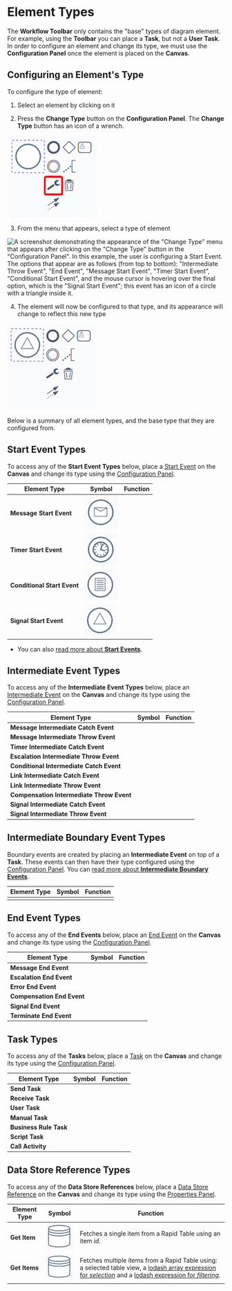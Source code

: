 # Element Types

The **Workflow Toolbar** only contains the "base" types of diagram element. For example, using the **Toolbar** you can place a **Task**, but not a **User Task**. In order to configure an element and change its type, we must use the **Configuration Panel** once the element is placed on the **Canvas**.

## Configuring an Element's Type

To configure the type of element:

1. Select an element by clicking on it

2. Press the **Change Type** button on the **Configuration Panel**. The **Change Type** button has an icon of a wrench.

![A screenshot demonstrating the location and appearance of the "Change Type" button in the "Configuration Panel". The screenshot is annotated with a red box to highlight the location of the button. The button has an icon of a stylised wrench.](<Workflow Change Type Button.png>)

3. From the menu that appears, select a type of element

![A screenshot demonstrating the appearance of the "Change Type" menu that appears after clicking on the "Change Type" button in the "Configuration Panel". In this example, the user is configuring a Start Event. The options that appear are as follows (from top to bottom): "Intermediate Throw Event", "End Event", "Message Start Event", "Timer Start Event", "Conditional Start Event", and the mouse cursor is hovering over the final option, which is the "Signal Start Event"; this event has an icon of a circle with a triangle inside it. ](<Workflow Change Type Button Menu.png>)

4. The element will now be configured to that type, and its appearance will change to reflect this new type

![A screenshot demonstrating how the Start Event that had its type changed now has a new appearance. As it is now configured as a "Signal Start Event", the element's symbol is now a circle with a triangle inside.](<Workflow Change Type Finished.png>)

Below is a summary of all element types, and the base type that they are configured from.

## Start Event Types

To access any of the **Start Event Types** below, place a [Start Event](</docs/Rapid/4-Keyper Manual/3-Workflow/5-start-events/5-start-events.md>) on the **Canvas** and change its type using the [Configuration Panel](</docs/Rapid/4-Keyper Manual/3-Workflow/4-element-types/4-element-types.md#configuring-an-elements-type>).

| Element Type | Symbol | Function |
| --- | --- | --- |
| **Message Start Event** |![The "Message Start Event" Reference icon. This icon resembles circle with an envelope inside.](<Start Event Message.png>)||
| **Timer Start Event** |![The "Timer Start Event" Reference icon. This icon resembles circle with an analogue clock inside.](<Start Event Timer.png>)||
| **Conditional Start Event** |![The "Conditional Start Event" Reference icon. This icon resembles circle with an page of written instructions inside.](<Start Event Conditional.png>)||
| **Signal Start Event** |![The "Signal Start Event" Reference icon. This icon resembles circle with a triangle inside.](<Start Event Signal.png>)|||

- You can also [read more about **Start Events**](</docs/Rapid/4-Keyper Manual/3-Workflow/5-start-events/5-start-events.md>).

## Intermediate Event Types

To access any of the **Intermediate Event Types** below, place an [Intermediate Event](</docs/Rapid/4-Keyper Manual/3-Workflow/6-intermediate-events/6-intermediate-events.md>) on the **Canvas** and change its type using the [Configuration Panel](</docs/Rapid/4-Keyper Manual/3-Workflow/4-element-types/4-element-types.md#configuring-an-elements-type>).

| Element Type | Symbol | Function |
| --- | --- | --- |
| **Message Intermediate Catch Event** |||
| **Message Intermediate Throw Event** |||
| **Timer Intermediate Catch Event** |||
| **Escalation Intermediate Throw Event** |||
| **Conditional Intermediate Catch Event** |||
| **Link Intermediate Catch Event** |||
| **Link Intermediate Throw Event** |||
| **Compensation Intermediate Throw Event** |||
| **Signal Intermediate Catch Event** |||
| **Signal Intermediate Throw Event** |||

## Intermediate Boundary Event Types

Boundary events are created by placing an **Intermediate Event** on top of a **Task**. These events can then have their type configured using the [Configuration Panel](</docs/Rapid/4-Keyper Manual/3-Workflow/4-element-types/4-element-types.md#configuring-an-elements-type>). You can [read more about **Intermediate Boundary Events**](</docs/Rapid/4-Keyper Manual/3-Workflow/6-intermediate-events/boundary-events/boundary-events.md>).

| Element Type | Symbol | Function |
| --- | --- | --- |
||||

## End Event Types

To access any of the **End Events** below, place an [End Event](</docs/Rapid/4-Keyper Manual/3-Workflow/7-end-events/7-end-events.md>) on the **Canvas** and change its type using the [Configuration Panel](</docs/Rapid/4-Keyper Manual/3-Workflow/4-element-types/4-element-types.md#configuring-an-elements-type>).

| Element Type | Symbol | Function |
| --- | --- | --- |
| **Message End Event** |||
| **Escalation End Event** |||
| **Error End Event** |||
| **Compensation End Event** |||
| **Signal End Event** |||
| **Terminate End Event** |||

## Task Types

To access any of the **Tasks** below, place a [Task](</docs/Rapid/4-Keyper Manual/3-Workflow/8-tasks/8-tasks.md>) on the **Canvas** and change its type using the [Configuration Panel](</docs/Rapid/4-Keyper Manual/3-Workflow/4-element-types/4-element-types.md#configuring-an-elements-type>).

| Element Type | Symbol | Function |
| --- | --- | --- |
| **Send Task** |||
| **Receive Task** |||
| **User Task** |||
| **Manual Task** |||
| **Business Rule Task** |||
| **Script Task** |||
| **Call Activity** |||

## Data Store Reference Types

To access any of the **Data Store References** below, place a [Data Store Reference](</docs/Rapid/4-Keyper Manual/3-Workflow/9-data-store-reference/9-data-store-reference.md>) on the **Canvas** and change its type using the [Properties Panel](</docs/Rapid/4-Keyper Manual/3-Workflow/3-drawing-diagrams/3-drawing-diagrams.md>).

| Element Type | Symbol | Function |
| --- | --- | --- |
| **Get Item** | ![The "Data Store Reference: Get Item" icon. This icon resembles a database can, or database stack: a cylinder that is bisected at its top. ](<Workflow Data Can.png>) |  Fetches a single item from a Rapid Table using an item *id*. |
| **Get Items** | ![The "Data Store Reference: Get Items" icon. This icon resembles a database can, or database stack: a cylinder that is bisected at its top. Note that this is the same icon as the previous one.](<Workflow Data Can.png>) | Fetches multiple items from a Rapid Table using: a selected table view, a [lodash array expression for *selection*](</docs/Rapid/4-Keyper Manual/3-Workflow/formatting-arrays-with-lodash/formatting-arrays-with-lodash.md>) and a [lodash expression for *filtering*](</docs/Rapid/4-Keyper Manual/3-Workflow/filtering-values-with-lodash/filtering-values-with-lodash.md>). |